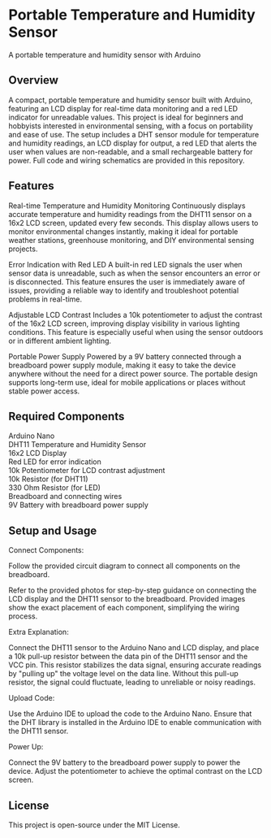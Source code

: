 # Portable Temperature and Humidity Sensor
A portable temperature and humidity sensor with Arduino

## Overview

A compact, portable temperature and humidity sensor built with Arduino, featuring an LCD display for real-time data monitoring and a red LED indicator for unreadable values. This project is ideal for beginners and hobbyists interested in environmental sensing, with a focus on portability and ease of use. The setup includes a DHT sensor module for temperature and humidity readings, an LCD display for output, a red LED that alerts the user when values are non-readable, and a small rechargeable battery for power. Full code and wiring schematics are provided in this repository.


## Features

Real-time Temperature and Humidity Monitoring
Continuously displays accurate temperature and humidity readings from the DHT11 sensor on a 16x2 LCD screen, updated every few seconds. This display allows users to monitor environmental changes instantly, making it ideal for portable weather stations, greenhouse monitoring, and DIY environmental sensing projects.

Error Indication with Red LED
A built-in red LED signals the user when sensor data is unreadable, such as when the sensor encounters an error or is disconnected. This feature ensures the user is immediately aware of issues, providing a reliable way to identify and troubleshoot potential problems in real-time.

Adjustable LCD Contrast
Includes a 10k potentiometer to adjust the contrast of the 16x2 LCD screen, improving display visibility in various lighting conditions. This feature is especially useful when using the sensor outdoors or in different ambient lighting.

Portable Power Supply
Powered by a 9V battery connected through a breadboard power supply module, making it easy to take the device anywhere without the need for a direct power source. The portable design supports long-term use, ideal for mobile applications or places without stable power access.


## Required Components

Arduino Nano  
DHT11 Temperature and Humidity Sensor  
16x2 LCD Display  
Red LED for error indication  
10k Potentiometer for LCD contrast adjustment  
10k Resistor (for DHT11)  
330 Ohm Resistor (for LED)  
Breadboard and connecting wires  
9V Battery with breadboard power supply  


## Setup and Usage

Connect Components:

Follow the provided circuit diagram to connect all components on the breadboard.

Refer to the provided photos for step-by-step guidance on connecting the LCD display and the DHT11 sensor to the breadboard. Provided images show the exact placement of each component, simplifying the wiring process.

Extra Explanation:

Connect the DHT11 sensor to the Arduino Nano and LCD display, and place a 10k pull-up resistor between the data pin of the DHT11 sensor and the VCC pin. This resistor stabilizes the data signal, ensuring accurate readings by "pulling up" the voltage level on the data line. Without this pull-up resistor, the signal could fluctuate, leading to unreliable or noisy readings.

Upload Code:

Use the Arduino IDE to upload the code to the Arduino Nano.
Ensure that the DHT library is installed in the Arduino IDE to enable communication with the DHT11 sensor.

Power Up:

Connect the 9V battery to the breadboard power supply to power the device.
Adjust the potentiometer to achieve the optimal contrast on the LCD screen.


## License
This project is open-source under the MIT License.




